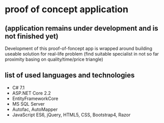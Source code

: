 # proof of concept application
## (application remains under development and is not finished yet)

Development of this proof-of-foncept app is wrapped around building useable solution for real-life problem (find suitable specialist in not so far proximity basing on quality/time/price triangle)

## list of used languages and technologies

- C# 7.1
- ASP.NET Core 2.2
- EntityFrameworkCore
- MS SQL Server
- Autofac, AutoMapper
- JavaScript ES6, jQuery, HTML5, CSS, Bootstrap4, Razor
